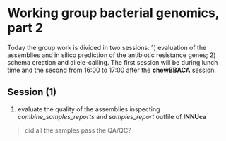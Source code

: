 # Working group bacterial genomics, part 2

Today the group work is divided in two sessions: 1) evaluation of the assemblies and in silico prediction of the antibiotic resistance genes; 2) schema creation and allele-calling. The first session will be during lunch time and the second from 16:00 to 17:00 after the **chewBBACA** session.

## Session (1)

1) evaluate the quality of the assemblies inspecting *combine_samples_reports* and *samples_report* outfile of **INNUca**
> did all the samples pass the QA/QC? 
